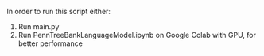
In order to run this script either:
1) Run main.py
2) Run PennTreeBankLanguageModel.ipynb on Google Colab with GPU, for better performance
